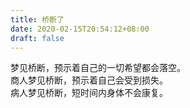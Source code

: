 ```yaml
---
title: 桥断了
date: 2020-02-15T20:54:12+08:00
draft: false
---
```


梦见桥断，预示着自己的一切希望都会落空。<br>
商人梦见桥断，预示着自己会受到损失。<br>
病人梦见桥断，短时间内身体不会康复。<br>
